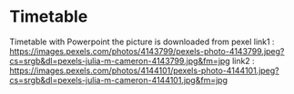 # Timetable
Timetable with Powerpoint 
the picture is downloaded from pexel
link1 : https://images.pexels.com/photos/4143799/pexels-photo-4143799.jpeg?cs=srgb&dl=pexels-julia-m-cameron-4143799.jpg&fm=jpg
link2 : https://images.pexels.com/photos/4144101/pexels-photo-4144101.jpeg?cs=srgb&dl=pexels-julia-m-cameron-4144101.jpg&fm=jpg
